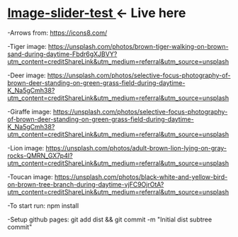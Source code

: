 # <a href="https://valeriol94.github.io/Image-slider-test/">Image-slider-test </a> <- Live here

-Arrows from: https://icons8.com/

-Tiger image: https://unsplash.com/photos/brown-tiger-walking-on-brown-sand-during-daytime-Fbdr6gXJBVY?utm_content=creditShareLink&utm_medium=referral&utm_source=unsplash

-Deer image: https://unsplash.com/photos/selective-focus-photography-of-brown-deer-standing-on-green-grass-field-during-daytime-K_Na5gCmh38?utm_content=creditShareLink&utm_medium=referral&utm_source=unsplash

-Giraffe image: https://unsplash.com/photos/selective-focus-photography-of-brown-deer-standing-on-green-grass-field-during-daytime-K_Na5gCmh38?utm_content=creditShareLink&utm_medium=referral&utm_source=unsplash

-Lion image: https://unsplash.com/photos/adult-brown-lion-lying-on-gray-rocks-QMRN_GX7p4I?utm_content=creditShareLink&utm_medium=referral&utm_source=unsplash

-Toucan image: https://unsplash.com/photos/black-white-and-yellow-bird-on-brown-tree-branch-during-daytime-vjFC9OjrOtA?utm_content=creditShareLink&utm_medium=referral&utm_source=unsplash

-To start run:
npm install

-Setup github pages:
git add dist && git commit -m "Initial dist subtree commit"
